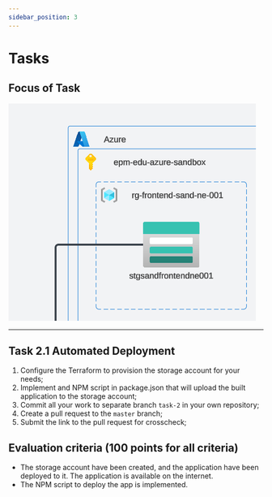 ```yaml
---
sidebar_position: 3
---
```


# Tasks

## Focus of Task

![img.png](./assets/task.png)

---

## Task 2.1 Automated Deployment

1. Configure the Terraform to provision the storage account for your needs;
2. Implement and NPM script in package.json that will upload the built application to the storage account;
3. Commit all your work to separate branch `task-2` in your own repository;
4. Create a pull request to the `master` branch;
5. Submit the link to the pull request for crosscheck;

## Evaluation criteria (100 points for all criteria)

- The storage account have been created, and the application have been deployed to it. The application is available on the internet.
- The NPM script to deploy the app is implemented.

